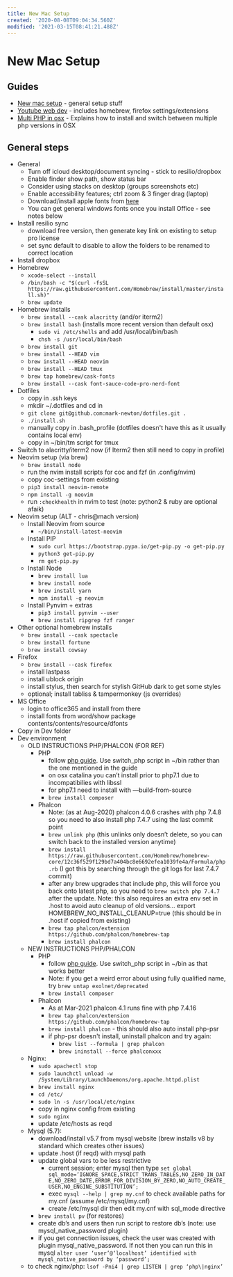 ```yaml
---
title: New Mac Setup
created: '2020-08-08T09:04:34.560Z'
modified: '2021-03-15T08:41:21.488Z'
---
```


# New Mac Setup

## Guides
* [New mac setup](https://www.youtube.com/watch?v=cIJJ6FaqKVM) - general setup stuff
* [Youtube web dev](https://www.youtube.com/watch?v=tMNOpaQrfAE) - includes homebrew, firefox settings/extensions
* [Multi PHP in osx](https://getgrav.org/blog/macos-catalina-apache-multiple-php-versions) - Explains how to install and switch between multiple php versions in OSX

## General steps
* General
  * Turn off icloud desktop/document syncing - stick to resilio/dropbox
  * Enable finder show path, show status bar
  * Consider using stacks on desktop (groups screenshots etc)
  * Enable accessibility features; ctrl zoom & 3 finger drag (laptop)
  * Download/install apple fonts from [here](https://developer.apple.com/fonts/)
  * You can get general windows fonts once you install Office - see notes below
* Install resilio sync
  * download free version, then generate key link on existing to setup pro license
  * set sync default to disable to allow the folders to be renamed to correct location
* Install dropbox
* Homebrew
  * `xcode-select --install`
  * `/bin/bash -c "$(curl -fsSL https://raw.githubusercontent.com/Homebrew/install/master/install.sh)"`
  * `brew update`
* Homebrew installs  
  * `brew install --cask alacritty` (and/or iterm2)
  * `brew install bash` (installs more recent version than default osx)
    * `sudo vi /etc/shells` and add /usr/local/bin/bash
    * `chsh -s /usr/local/bin/bash`
  * `brew install git`
  * `brew install --HEAD vim`
  * `brew install --HEAD neovim`
  * `brew install --HEAD tmux`
  * `brew tap homebrew/cask-fonts`
  * `brew install --cask font-sauce-code-pro-nerd-font`
* Dotfiles
  * copy in .ssh keys
  * mkdir ~/.dotfiles and cd in
  * `git clone git@github.com:mark-newton/dotfiles.git .`
  * `./install.sh`
  * manually copy in .bash_profile (dotfiles doesn't have this as it usually contains local env)
  * copy in ~/bin/tm script for tmux
* Switch to alacritty/iterm2 now (if Iterm2 then still need to copy in profile)
* Neovim setup (via brew)
  * `brew install node`
  * run the nvim install scripts for coc and fzf (in .config/nvim)
  * copy coc-settings from existing
  * `pip3 install neovim-remote`
  * `npm install -g neovim`
  * run `:checkhealth` in nvim to test (note: python2 & ruby are optional afaik)
* Neovim setup (ALT - chris@mach version)
  * Install Neovim from source
    * `~/bin/install-latest-neovim`
  * Install PIP
    * `sudo curl https://bootstrap.pypa.io/get-pip.py -o get-pip.py`
    * `python3 get-pip.py`
    * `rm get-pip.py`
  * Install Node
    * `brew install lua`
    * `brew install node`
    * `brew install yarn`
    * `npm install -g neovim`
  * Install Pynvim + extras
    * `pip3 install pynvim --user`
    * `brew install ripgrep fzf ranger`
* Other optional homebrew installs 
  * `brew install --cask spectacle`
  * `brew install fortune`
  * `brew install cowsay`
* Firefox
  * `brew install --cask firefox`
  * install lastpass
  * install ublock origin
  * install stylus, then search for stylish GitHub dark to get some styles
  * optional; install tabliss & tampermonkey (js overrides)
* MS Office
  * login to office365 and install from there
  * install fonts from word/show package contents/contents/resource/dfonts
* Copy in Dev folder
* Dev environment
  * OLD INSTRUCTIONS PHP/PHALCON (FOR REF)
    * PHP
      * follow [php guide](https://getgrav.org/blog/macos-catalina-apache-multiple-php-versions). Use switch_php script in ~/bin rather than the one mentioned in the guide
      * on osx catalina you can’t install prior to php7.1 due to incompatibilies with libssl
      * for php7.1 need to install with —build-from-source
      * `brew install composer`
    * Phalcon
      * Note: (as at Aug-2020) phalcon 4.0.6 crashes with php 7.4.8 so you need to also install php 7.4.7 using the last commit point
      * `brew unlink php` (this unlinks only doesn’t delete, so you can switch back to the installed version anytime)
      * `brew install https://raw.githubusercontent.com/Homebrew/homebrew-core/12c36f529f129bd7a404bc8e6692efea1039fe4a/Formula/php.rb` (I got this by searching through the git logs for last 7.4.7 commit)
      * after any brew upgrades that include php, this will force you back onto latest php, so you need to `brew switch php 7.4.7` after the update. Note: this also requires an extra env set in .host to avoid auto cleanup of old versions… export HOMEBREW_NO_INSTALL_CLEANUP=true (this should be in .host if copied from existing)
      * `brew tap phalcon/extension https://github.com/phalcon/homebrew-tap`
      * `brew install phalcon`
  * NEW INSTRUCTIONS PHP/PHALCON
    * PHP
      * follow [php guide](https://getgrav.org/blog/macos-bigsur-apache-multiple-php-versions). Use switch_php script in ~/bin as that works better
      * Note: if you get a weird error about using fully qualified name, try `brew untap exolnet/deprecated`
      * `brew install composer`
    * Phalcon
      * As at Mar-2021 phalcon 4.1 runs fine with php 7.4.16
      * `brew tap phalcon/extension https://github.com/phalcon/homebrew-tap`
      * `brew install phalcon` - this should also auto install php-psr
      * if php-psr doesn't install, uninstall phalcon and try again:
        * `brew list --formula | grep phalcon`
        * `brew ininstall --force phalconxxx`
  * Nginx:
    * `sudo apachectl stop`
    * `sudo launchctl unload -w /System/Library/LaunchDaemons/org.apache.httpd.plist`
    * `brew install nginx`
    * `cd /etc/`
    * `sudo ln -s /usr/local/etc/nginx`
    * copy in nginx config from existing
    * `sudo nginx`
    * update /etc/hosts as reqd
  * Mysql (5.7):
    * download/install v5.7 from mysql website (brew installs v8 by standard which creates other issues)
    * update .host (if reqd) with mysql path
    * update global vars to be less restrictive
      * current session; enter mysql then type `set global sql_mode=‘IGNORE_SPACE,STRICT_TRANS_TABLES,NO_ZERO_IN_DATE,NO_ZERO_DATE,ERROR_FOR_DIVISION_BY_ZERO,NO_AUTO_CREATE_USER,NO_ENGINE_SUBSTITUTION’;`
      * exec `mysql --help | grep my.cnf` to check available paths for my.cnf (assume /etc/mysql/my.cnf)
      * create /etc/mysql dir then edit my.cnf with sql_mode directive
    * `brew install pv` (for restores)
    * create db’s and users then run script to restore db’s (note: use mysql_native_password plugin)
    * if you get connection issues, check the user was created with plugin mysql_native_password. If not then you can run this in mysql `alter user ‘user’@‘localhost’ identified with mysql_native_password by ‘password’;` 
  * to check nginx/php: `lsof -Pni4 | grep LISTEN | grep ‘php\|nginx’`
